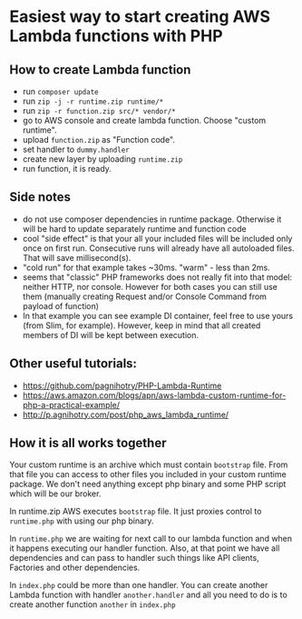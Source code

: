 # Easiest way to start creating AWS Lambda functions with PHP

## How to create Lambda function 
- run `composer update`
- run `zip -j -r runtime.zip runtime/*`
- run `zip -r function.zip src/* vendor/*`
- go to AWS console and create lambda function. Choose "custom runtime".
- upload `function.zip` as "Function code".
- set handler to `dummy.handler`
- create new layer by uploading `runtime.zip`
- run function, it is ready.

## Side notes
- do not use composer dependencies in runtime package. Otherwise it will be hard to update separately runtime and function code
- cool "side effect" is that your all your included files will be included only once on first run. Consecutive runs will already have all autoloaded files. That will save millisecond(s).
- "cold run" for that example takes ~30ms. "warm" - less than 2ms. 
- seems that "classic" PHP frameworks does not really fit into that model: neither HTTP, nor console. However for both cases you can still use them (manually creating Request and/or Console Command from payload of function)
- In that example you can see example DI container, feel free to use yours (from Slim, for example). However, keep in mind that all created members of DI will be kept between execution. 

## Other useful tutorials:
- https://github.com/pagnihotry/PHP-Lambda-Runtime
- https://aws.amazon.com/blogs/apn/aws-lambda-custom-runtime-for-php-a-practical-example/
- http://p.agnihotry.com/post/php_aws_lambda_runtime/

## How it is all works together
Your custom runtime is an archive which must contain `bootstrap` file. From that file you can access to other files you included in your custom runtime package. We don't need anything except php binary and some PHP script which will be our broker. 

In runtime.zip AWS executes `bootstrap` file. It just proxies control to `runtime.php` with using our php binary.

In `runtime.php` we are waiting for next call to our lambda function and when it happens executing our handler function. Also, at that point we have all dependencies and can pass to handler such things like API clients, Factories and other dependencies.

In `index.php` could be more than one handler. You can create another Lambda function with handler `another.handler` and all you need to do is to create another function `another` in `index.php`
